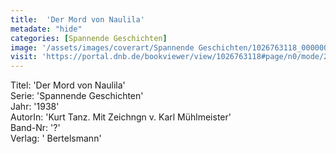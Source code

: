 ```yaml
---
title:  'Der Mord von Naulila'
metadate: "hide"
categories: [Spannende Geschichten]
image: '/assets/images/coverart/Spannende Geschichten/1026763118_00000010.jpg'
visit: 'https://portal.dnb.de/bookviewer/view/1026763118#page/n0/mode/2up'
---
```

Titel: 'Der Mord von Naulila' <br>
Serie: 'Spannende Geschichten' <br>
Jahr: '1938' <br>
AutorIn: 'Kurt Tanz. Mit Zeichngn v. Karl Mühlmeister' <br>
Band-Nr: '?' <br>
Verlag: ' Bertelsmann'